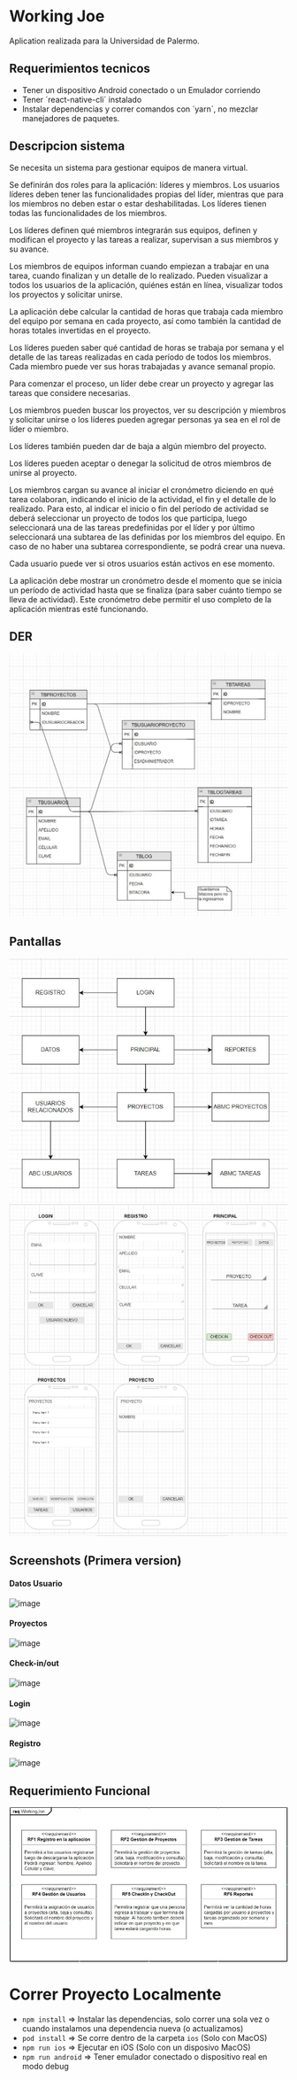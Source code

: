 # Working Joe

Aplication realizada para la Universidad de Palermo.

## Requerimientos tecnicos
* Tener un dispositivo Android conectado o un Emulador corriendo
* Tener ´react-native-cli´ instalado
* Instalar dependencias y correr comandos con ´yarn´, no mezclar manejadores de paquetes. 

## Descripcion sistema
Se necesita un sistema para gestionar equipos de manera virtual.

Se definirán dos roles para la aplicación: líderes y miembros. Los usuarios líderes deben tener las funcionalidades propias del líder, mientras que para los miembros no deben estar o estar deshabilitadas. Los líderes tienen todas las funcionalidades de los miembros.

Los líderes definen qué miembros integrarán sus equipos, definen y modifican el proyecto y las tareas a realizar, supervisan a sus miembros y su avance.

Los miembros de equipos informan cuando empiezan a trabajar en una tarea, cuando finalizan y un detalle de lo realizado. Pueden visualizar a todos los usuarios de la aplicación, quiénes están en línea, visualizar todos los proyectos y solicitar unirse.

La aplicación debe calcular la cantidad de horas que trabaja cada miembro del equipo por semana en cada proyecto, así como también la cantidad de horas totales invertidas en el proyecto. 

Los líderes pueden saber qué cantidad de horas se trabaja por semana y el detalle de las tareas realizadas en cada período de todos los miembros. Cada miembro puede ver sus horas trabajadas y avance semanal propio. 

Para comenzar el proceso, un líder debe crear un proyecto y agregar las tareas que considere necesarias. 

Los miembros pueden buscar los proyectos, ver su descripción y miembros  y solicitar unirse o los líderes pueden agregar personas ya sea en el rol de líder o miembro.

Los líderes también pueden dar de baja a algún miembro del proyecto.

Los líderes pueden aceptar o denegar la solicitud de otros miembros de unirse al proyecto. 

Los miembros cargan su avance al iniciar el cronómetro diciendo en qué tarea colaboran, indicando el inicio de la actividad, el fin y el detalle de lo realizado. Para esto, al indicar el inicio o fin del período de actividad se deberá seleccionar un proyecto de todos los que participa, luego seleccionará una de las tareas predefinidas por el líder y por último seleccionará una subtarea de las definidas por los miembros del equipo. En caso de no haber una subtarea correspondiente, se podrá crear una nueva. 

Cada usuario puede ver si otros usuarios están activos en ese momento. 

La aplicación debe mostrar un cronómetro desde el momento que se inicia un período de actividad hasta que se finaliza (para saber cuánto tiempo se lleva de actividad). Este cronómetro debe permitir el uso completo de la aplicación mientras esté funcionando. 

## DER
![DER](./assets/documentationImages/DER.JPG)

## Pantallas
![Pantallas](./assets/documentationImages/Pantallas.JPG)
![Detalle](./assets/documentationImages/Detalle.JPG)

## Screenshots (Primera version)
#### Datos Usuario
![image](https://user-images.githubusercontent.com/32619895/137207652-1c8e6c50-95e6-43ef-8b3b-5bccd9c66f3c.png)
#### Proyectos
![image](https://user-images.githubusercontent.com/32619895/137207717-bb914c2c-13c0-41c3-a8c1-cae4a9e28c84.png)
#### Check-in/out
![image](https://user-images.githubusercontent.com/32619895/137207801-4cfe5cb7-4fa0-4975-913e-791dbfdd46e0.png)
#### Login
![image](https://user-images.githubusercontent.com/32619895/137207858-bae494db-9e7c-4a78-97e3-f20510ed80b8.png)
#### Registro
![image](https://user-images.githubusercontent.com/32619895/137207886-4a570cad-beb6-499f-b28a-fde7d0f10160.png)

## Requerimiento Funcional
![ReqFun](./assets/documentationImages/ReqFuncional.JPG)

# Correr Proyecto Localmente

* `npm install` => Instalar las dependencias, solo correr una sola vez o cuando instalamos una dependencia nueva (o actualizamos)
* `pod install` => Se corre dentro de la carpeta `ios` (Solo con MacOS)
* `npm run ios` => Ejecutar en iOS (Solo con un disposivo MacOS)
* `npm run android` => Tener emulador conectado o dispositivo real en modo debug
